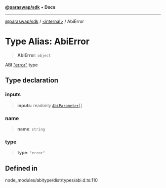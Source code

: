 [**@paraswap/sdk**](../../README.md) • **Docs**

***

[@paraswap/sdk](../../globals.md) / [\<internal\>](../README.md) / AbiError

# Type Alias: AbiError

> **AbiError**: `object`

ABI ["error"](https://docs.soliditylang.org/en/latest/abi-spec.html#errors) type

## Type declaration

### inputs

> **inputs**: readonly [`AbiParameter`](AbiParameter.md)[]

### name

> **name**: `string`

### type

> **type**: `"error"`

## Defined in

node\_modules/abitype/dist/types/abi.d.ts:110
